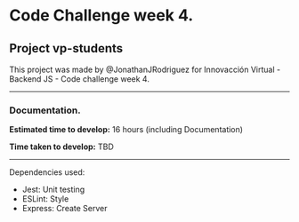 # Code Challenge week 4.
## Project vp-students

This project was made by @JonathanJRodriguez for Innovacción Virtual - Backend JS - Code challenge week 4.

-----------

### Documentation.
**Estimated time to develop:** 16 hours (including Documentation)

**Time taken to develop:** TBD

------------

Dependencies used:
* Jest: Unit testing
* ESLint: Style
* Express: Create Server


